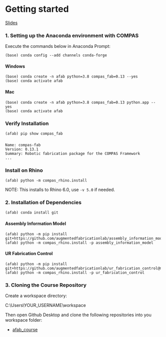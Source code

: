 # Getting started

[Slides](https://docs.google.com/presentation/d/1XW2h3WrHfVG4USUCjJp5Sgxk5VMwEWn4va1VxWz6eRc/edit?usp=sharing)

### 1. Setting up the Anaconda environment with COMPAS

Execute the commands below in Anaconda Prompt:
	
    (base) conda config --add channels conda-forge

#### Windows
    (base) conda create -n afab python=3.8 compas_fab=0.13 --yes
    (base) conda activate afab

#### Mac
    (base) conda create -n afab python=3.8 compas_fab=0.13 python.app --yes
    (base) conda activate afab
    

### Verify Installation

    (afab) pip show compas_fab
###
    Name: compas-fab
    Version: 0.13.1
    Summary: Robotic fabrication package for the COMPAS Framework
    ...

### Install on Rhino

    (afab) python -m compas_rhino.install

NOTE: This installs to Rhino 6.0, use `-v 5.0` if needed.


### 2. Installation of Dependencies

    (afab) conda install git

#### Assembly Information Model
    
    (afab) python -m pip install git+https://github.com/augmentedfabricationlab/assembly_information_model@master#egg=assembly_information_model
    (afab) python -m compas_rhino.install -p assembly_information_model

#### UR Fabrication Control
    
    (afab) python -m pip install git+https://github.com/augmentedfabricationlab/ur_fabrication_control@master#egg=ur_fabrication_control
    (afab) python -m compas_rhino.install -p ur_fabrication_control


### 3. Cloning the Course Repository

Create a workspace directory:

C:\Users\YOUR_USERNAME\workspace

Then open Github Desktop and clone the following repositories into you workspace folder:

* [afab_course](https://github.com/augmentedfabricationlab/afab_course)
	


	
    






